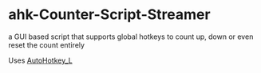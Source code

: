 # ahk-Counter-Script-Streamer
a GUI based script that supports global hotkeys to count up, down or even reset the count entirely

Uses [AutoHotkey_L](https://www.autohotkey.com/download/1.1/)
